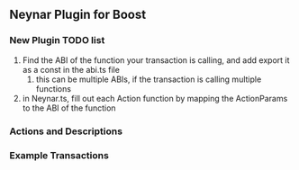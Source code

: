## Neynar Plugin for Boost

### New Plugin TODO list

1.  Find the ABI of the function your transaction is calling, and add export it as a const in the abi.ts file
    1.  this can be multiple ABIs, if the transaction is calling multiple functions
2.  in Neynar.ts, fill out each Action function by mapping the ActionParams to the ABI of the function



### Actions and Descriptions



### Example Transactions